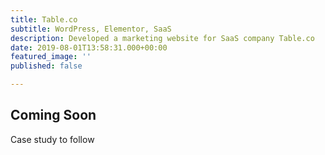 ```yaml
---
title: Table.co
subtitle: WordPress, Elementor, SaaS
description: Developed a marketing website for SaaS company Table.co
date: 2019-08-01T13:58:31.000+00:00
featured_image: ''
published: false

---
```

<h2>Coming Soon</h2>
<p>Case study to follow</p>